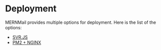 # Deployment

MERNMail provides multiple options for deployment. Here is the list of the options:

- [SVR.JS](/docs/deployment/svrjs)
- [PM2 + NGINX](/docs/deployment/pm2-nginx)